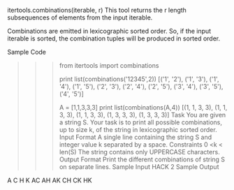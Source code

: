 itertools.combinations(iterable, r)
This tool returns the r length subsequences of elements from the input iterable.

Combinations are emitted in lexicographic sorted order. So, if the input iterable is sorted, the combination tuples will be produced in sorted order.

Sample Code

>>> from itertools import combinations
>>> 
>>> print list(combinations('12345',2))
[('1', '2'), ('1', '3'), ('1', '4'), ('1', '5'), ('2', '3'), ('2', '4'), ('2', '5'), ('3', '4'), ('3', '5'), ('4', '5')]
>>> 
>>> A = [1,1,3,3,3]
>>> print list(combinations(A,4))
[(1, 1, 3, 3), (1, 1, 3, 3), (1, 1, 3, 3), (1, 3, 3, 3), (1, 3, 3, 3)]                                                                                                                   Task
You are given a string S.
Your task is to print all possible combinations, up to size k, of the string in lexicographic sorted order.
Input Format
A single line containing the string S and integer value k separated by a space.
Constraints
0 <k < len(S)
The string contains only UPPERCASE characters.
Output Format
Print the different combinations of string S on separate lines.
Sample Input
HACK 2                                                                                                                                                                                                            Sample Output

A
C
H
K
AC
AH
AK
CH
CK
HK
